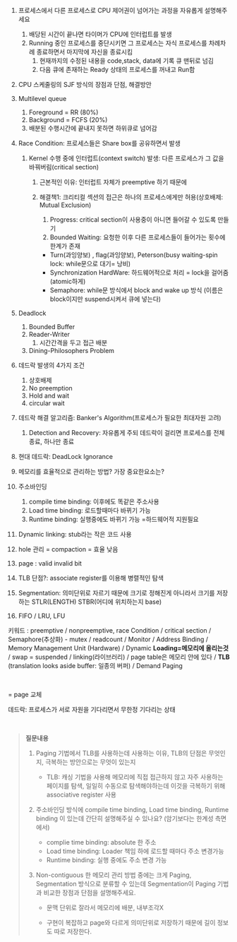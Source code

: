 1. 프로세스에서 다른 프로세스로 CPU 제어권이 넘어가는 과정을 자유롭게 설명해주세요

   1. 배당된 시간이 끝나면 타이머가 CPU에 인터럽트를 발생
   2. Running 중인 프로세스를 중단시키면 그 프로세스는 자식 프로세스를 차례차례 종료하면서 마지막에 자신을 종료시킴
      1. 현재까지의 수정된 내용을 code,stack, data에 기록 큐 맨뒤로 넘김
      2. 다음 큐에 존재하는 Ready 상태의 프로세스를 꺼내고 Run함

2. CPU 스케줄링의 SJF 방식의 장점과 단점, 해결방안

3. Multilevel queue

   1. Foreground = RR (80%)
   2. Background = FCFS (20%)
   3. 배분된 수행시간에 끝내지 못하면 하위큐로 넘어감

4. Race Condition: 프로세스들은 Share box를 공유하면서 발생

   1. Kernel 수행 중에 인터럽트(context switch) 발생: 다른 프로세스가 그 값을 바꿔버림(critical section)

      1. 근본적인 이유: 인터럽트 자체가 preemptive 하기 때문에

      2. 해결책1: 크리티컬 섹션의 접근은 하나의 프로세스에게만 허용(상호배제: Mutual Exclusion)

         1. Progress: critical section이 사용중이 아니면 들어갈 수 있도록 만들기
         2. Bounded Waiting: 요청한 이후 다른 프로세스들이 들어가는 횟수에 한계가 존재

         * Turn(과잉양보) , flag(과잉양보), Peterson(busy waiting-spin lock: while문으로 대기= 낭비)
         * Synchronization HardWare: 하드웨어적으로 처리 = lock을 걸어줌(atomic하게)
         * Semaphore: while문 방식에서 block and wake up 방식 (이름은 block이지만 suspend시켜서 큐에 넣는다)

5. Deadlock

   1. Bounded Buffer
   2. Reader-Writer
      1. 시간간격을 두고 접근 배분
   3. Dining-Philosophers Problem

6. 데드락 발생의 4가지 조건

   1. 상호배제
   2. No preemption
   3. Hold and wait
   4. circular wait

7. 데드락 해결 알고리즘: Banker's Algorithm(프로세스가 필요한 최대자원 고려)

   1. Detection and Recovery: 자유롭게 주되 데드락이 걸리면 프로세스를 전체 종료, 하나만 종료

8. 현대 데드락: DeadLock Ignorance

9. 메모리를 효율적으로 관리하는 방법? 가장 중요한요소는?

10. 주소바인딩

    1. compile time binding: 이후에도 똑같은 주소사용
    2. Load time binding: 로드할때마다 바뀌기 가능
    3. Runtime binding: 실행중에도 바뀌기 가능 =하드웨어적 지원필요

11. Dynamic linking: stub라는 작은 코드 사용

12. hole 관리 = compaction = 효율 낮음

13. page : valid invalid bit

14. TLB 단점?: associate register를 이용해 병렬적인 탐색

15. Segmentation: 의미단위로 자르기 때문에 크기로 정해진게 아니라서 크기를 저장하는 STLR(LENGTH) STBR(어디에 위치하는지 base)

16. FIFO / LRU, LFU

키워드 : preemptive / nonpreemptive, race Condition / critical section / Semaphore(추상화) - mutex / readcount / Monitor / Address Binding / Memory Management Unit (Hardware) / Dynamic **Loading=메모리에 올리는것** / swap = suspended / linking(라이브러리) / page table은 메모리 안에 있다 / **TLB** (translation looks aside buffer: 일종의 버퍼) / Demand Paging

​       

= page 교체

데드락: 프로세스가 서로 자원을 기다리면서 무한정 기다리는 상태

​         

>  **질문내용**
>
> 1. Paging 기법에서 TLB를 사용하는데 사용하는 이유, TLB의 단점은 무엇인지, 극복하는 방안으로는 무엇이 있는지
>
>    * TLB: 캐싱 기법을 사용해 메모리에 직접 접근하지 않고 자주 사용하는 페이지를 탐색, 일일히 수동으로 탐색해야하는데 이것을 극복하기 위해 associative register 사용
>
> 2. 주소바인딩 방식에 compile time binding, Load time binding, Runtime binding 이 있는데 간단히 설명해주실 수 있나요? (암기보다는 한계성 측면에서)
>
>    * complie time binding: absolute 한 주소
>    * Load time binding: Loader 책임 하에 로드할 때마다 주소 변경가능
>    * Runtime binding: 실행 중에도 주소 변경 가능
>
> 3. Non-contiguous 한 메모리 관리 방법 중에는 크게 Paging, Segmentation 방식으로 분류할 수 있는데 Segmentation이 Paging 기법과 비교한 장점과 단점을 설명해주세요.
>
>    * 문맥 단위로 잘라서 메모리에 배분, 내부조각X
>
>    * 구현이 복잡하고 page와 다르게 의미단위로 저장하기 때문에 길이 정보도 따로 저장한다.
>
>      